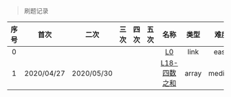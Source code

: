 > 刷题记录


| 序号 | 首次 | 二次 | 三次 | 四次 | 五次 | 名称 | 类型 | 难度 |
| :---: | :---: | :---: | :---: | :---: | :---: | :---: | :---: | :---: |
| 0 |  |  |  |  |  | [L0]() | link | easy |
| 1 | 2020/04/27 | 2020/05/30 | | | | [L18-四数之和](https://leetcode-cn.com/problems/4sum/) | array | medium |




